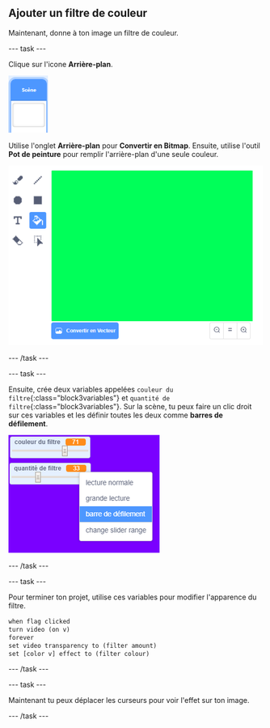 ## Ajouter un filtre de couleur

Maintenant, donne à ton image un filtre de couleur.

--- task ---

Clique sur l'icone **Arrière-plan**.

![image montrant l'icône de la scène](images/stage.png)

Utilise l'onglet **Arrière-plan** pour **Convertir en Bitmap**. Ensuite, utilise l'outil **Pot de peinture** pour remplir l'arrière-plan d'une seule couleur.

![image montrant l'arrière-plan rempli pour la scène](images/paint-bucket.png)

--- /task ---

--- task ---

Ensuite, crée deux variables appelées `couleur du filtre`{:class="block3variables"} et `quantité de filtre`{:class="block3variables"}. Sur la scène, tu peux faire un clic droit sur ces variables et les définir toutes les deux comme **barres de défilement**.

![image montrant les variables modifiées en barres de défilement](images/sliders.png)

--- /task ---

--- task ---

Pour terminer ton projet, utilise ces variables pour modifier l'apparence du filtre.

```blocks3
when flag clicked
turn video (on v)
forever
set video transparency to (filter amount)
set [color v] effect to (filter colour)
```

--- /task ---

--- task ---

Maintenant tu peux déplacer les curseurs pour voir l'effet sur ton image.

--- /task ---




